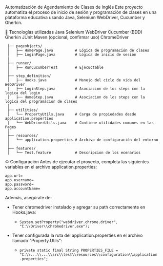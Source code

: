 Automatización de Agendamiento de Clases de Inglés
Este proyecto automatiza el proceso de inicio de sesión y programación de clases en una plataforma educativa usando Java, Selenium WebDriver, Cucumber y Gherkin.

🧰 Tecnologías utilizadas
Java
Selenium WebDriver
Cucumber (BDD)
Gherkin
JUnit
Maven (opcional, confirmar uso)
ChromeDriver
 
```🧪 Estructura del proyecto
 ├── pageobjects/
 │   ├── HomePage.java          # Lógica de programación de clases
 │   ├── LoginPage.java         # Lógica de inicio de sesión
 |
 ├── runner/
 │   ├── RunCucumberTest        # Ejecuctable
 │
 ├── step_definition/
 │   ├── Hooks.java             # Manejo del ciclo de vida del WebDriver
 │   ├── LoginStep.java         # Asociacion de los steps con la logica del login
 │   ├── HomeStep.java          # Asociacion de los steps con la logica del programacion de clases
 │
 ├── utilities/
 │   └── PropertyUtils.java     # Carga de propiedades desde application.properties
 |   └── WebDriverUtils.java    # Contiene utilidades comunes en las Pages
 │
 ├── resources/
 │   └── application.properties # Archivo de configuración del entorno
 │
 ├── features/
 │   └── Test.feature           # Descripcion de los ecenarios
```

⚙️ Configuración
Antes de ejecutar el proyecto, completa las siguientes variables en el archivo application.properties:
```
app.url=
app.username=
app.password=
app.accountName=
```
Además, asegúrate de:
  - Tener chromedriver instalado y agregar su path correctamente en Hooks.java:
    - ```System.setProperty("webdriver.chrome.driver", "C:\\Driver\\chromedriver.exe");```
  
- Tener configurada la ruta del application.properties en el archivo llamado "Property.Utils": 
    - ```private static final String PROPERTIES_FILE = "C:\\...\\...\\src\\test\\resources\\configuration\\application.properties";```
 
